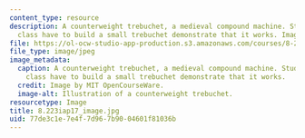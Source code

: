 ```yaml
---
content_type: resource
description: A counterweight trebuchet, a medieval compound machine. Students in this
  class have to build a small trebuchet demonstrate that it works. Image by MIT OpenCourseWare.
file: https://ol-ocw-studio-app-production.s3.amazonaws.com/courses/8-223-classical-mechanics-ii-january-iap-2017/77de3c1e7e4f7d967b9004601f81036b_8.223iap17_image.jpg
file_type: image/jpeg
image_metadata:
  caption: A counterweight trebuchet, a medieval compound machine. Students in this
    class have to build a small trebuchet demonstrate that it works.
  credit: Image by MIT OpenCourseWare.
  image-alt: Illustration of a counterweight trebuchet.
resourcetype: Image
title: 8.223iap17_image.jpg
uid: 77de3c1e-7e4f-7d96-7b90-04601f81036b
---
```

